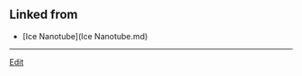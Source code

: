 ## Linked from

* [Ice Nanotube](Ice Nanotube.md)


----
[Edit](https://github.com/vitroid/vitroid.github.io/edit/master/MD/NodeBox.md)
